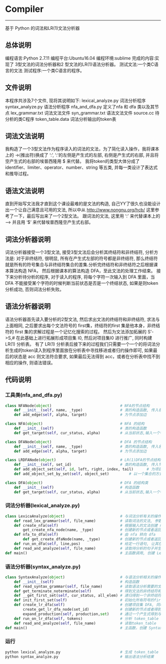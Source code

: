 # Compiler
-------
基于 Python 的词法和LR(1)文法分析器

## 总体说明
编程语言:Python 2.7.11
编程平台:Ubuntu16.04
编程环境:sublime
完成的内容:实现了 3型文法的词法分析器和2 型文法的LR(1)语法分析器。
测试文法:一个类C语言的文法
测试程序:一个类C语言的程序。

## 文件说明
本程序共涉及7个文件, 现将其说明如下:
lexical_analyze.py			词法分析程序
syntax_analyze.py			语法分析程序
nfa_and_dfa.py			定义了nfa 和 dfa 类以及其节点
lex_grammar.txt			词法文法文件
syn_grammar.txt			语法文法文件
source.cc					待分析的类C程序
token_table.data			词法分析输出的token表

## 词法文法说明
我构造了一个3型文法作为程序读入的词法的文法，为了简化读入操作，我将课本上的 ->(推出符)换成了 ‘:’, ‘:’的左侧是产生式的左部, 右侧是产生式的右部, 并且将空产生式的右部的埃普西隆用 $ 来代替。
我将token的类型大体分成了 identifier、limiter、operator、number、string 等五类, 并每一类设计了表达式和推导过程。

## 语法文法说明
直到开始写文法我才直到这个课设最难的是文法的构造, 自己YY了很久也没能设计出一个让自己满意且可用的文法, 所以中从 http://www.nongnu.org/hcb/ 这里参考了一下，最后写出来了一个2型文法。
跟词法的文法, 这里用 ‘:’ 来代替课本上的 –> 并且用 ‘$’ 来代替埃普西隆空产生式右部。

## 词法分析器说明
词法分析器接受一个3型文法, 接受3型文法后会分析其终结符和非终结符, 分析方法是: 对于非终结符, 很明显, 所有在产生式左部的符号都是非终结符, 那么终结符就是所有的符号集合与非终结符集合的差集.分析完终结符和非终结符之后根据课本算法构造 NFA， 然后根据课本的算法构造 DFA，至此文法的处理工作结束。
接下来分析待分析的程序, 对于读入的程序, 将每个字符一次输入到 DFA 里面，当 DFA 不能接受某个字符的时候判断当前状态是否是一个终结状态, 如果是则token分析成功, 否则词法分析失败。

## 语法分析器说明
语法分析器首先读入要分析的2型文法, 然后求出文法的终结符和非终结符, 求法与上面相同, 之后要求出每个文法符号的 first集，终结符的first 集是他本身，非终结符的 first 集的求解过程是一个记忆化搜索的过程。 然后为文法添加拓展的 S’->S,# 在此基础上进行拓展形成项目集 I0, 然后对项目集I0 进行推广, 同时构建 LR(1) 分析表。
有了 LR(1) 分析表后接下来的过程我们只需要一个一个的将词法分析生成的token读入到程序里面放在分析表中寻找移进或者归约操作即可, 如果最后的状态是 acc 则文法符合要求, 如果最后无法得到 acc，或者在分析表中找不到相应的操作, 则语法错误。

## 代码说明
### 工具类(nfa_and_dfa.py)
```python
class NFANode(object)								# NFA的节点结构
	def __init__(self, name, _type)					# 类的构造函数, 传入名称和类型
	def add_edge(self, alpha, target)				# 为节点添加边

class NFA(object)									# NFA 的结构
	def __init__(self)								# 类的构造函数
	def get_target(self, cur_status, alpha)			# 从当前状态,输入一个字符返回下一个状态

class DFANode(object)								# DFA 的节点结构
	def __init__(self, name, _type)					# 类的构造函数, 传入名称和类型
	def add_edge(self, alpha, target)				# 为节点添加边

class LRDFANode(object)								# LR(1)DFA的节点结构
	def __init__(self, set_id)						# 类的构造函数, 传入节点的编号
	def add_object_set(self, id, left, right, index, tail) 		# 为项目集添加产生式
	def add_object_set_by_set(self, object_set)			# 以一个集合的方式向项目集中添加产生式

class DFA(object)									# DFA 的结构类
	def __init__(self)								# 构造函数
	def get_target(self, cur_status, alpha)			# 从当前状态,输入一个字符返回下一个状态
```
### 词法分析器(lexical_analyze.py)
```python
class LexicaAnalyze(object)							# 与词法分析有关的操作
	def read_lex_grammar(self, file_name)			# 读取词法的文法, 参数为文法文件路径
	def create_nfa(self)							# 根据输入的文法创建 nfa
		get_create_nfa_node(name, _type)			# 创建新的节点或者返回一个已存在的节点
	def nfa_to_dfa(self)							# 由 nfa 转向 dfa
		def get_create_dfaNode(name, _type) 		# 创建新的节点或者返回一个已存在的节点
	def run_on_dfa(self, line,pos)					# 给定一行语句, 让其在dfa上跑生成 token
	def read_and_analyze(self, file_name)			# 读取待分析的句子并生成token_table
def main()											# 主函数调用, 创建 LexicaAnalyze 对象, 并完成词法分析操作
```
### 语法分析器(syntax_analyze.py)
```python
class SyntaxAnalyze(object)							# 与语法分析相关的操作的类
	def __init__(self) 								# 构造函数
	def read_syntax_grammar(self, file_name) 		# 读取语法分析需要的文法, 传入文件名
	def get_terminate_noterminate(self)				# 得到文法的非终结符和终结符
	def __get_first_set(self, cur_status, all_elem)	# 递归得到一个非终结符的first 集
	def init_first_set(self) 						# 初始化所有符号的first集
	def create_lr_dfa(self)							# 创建项目集 DFA, 同时构造分析表
		create_get_lr_dfa_node(set_id)				# 创建新的节点或者得到一个已有的节点
		expand_production(self, production,set)		# 通过一个产生式得到与其项目集
	def run_on_lr_dfa(self, tokens)					# 分析 token_table 并返回结果
	def read_and_analyze(self, file_name)			# 读取token_table
def main()											# 主函数，创建 SyntaxAnalyze 对象并进行所有操作输出结果
```
### 运行
```python
python lexical_analyze.py 							# 生成 token_table
python syntax_analyze.py 							# 输出语法分析结果
